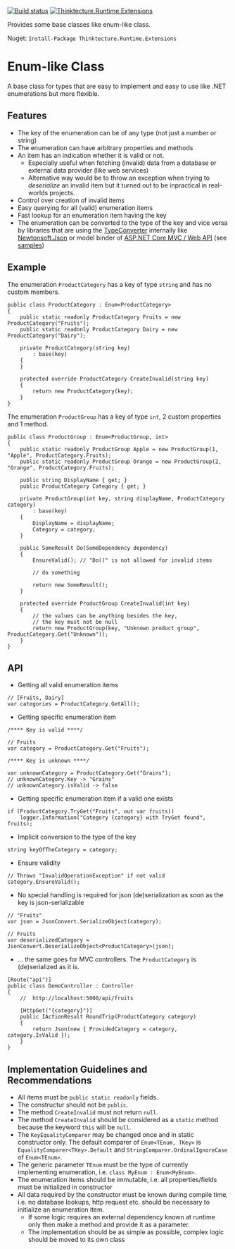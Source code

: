 [![Build status](https://ci.appveyor.com/api/projects/status/04cvpwo6t3bbt7vh?svg=true)](https://ci.appveyor.com/project/PawelGerr/thinktecture-runtime-extensions)
[![Thinktecture.Runtime.Extensions](https://img.shields.io/nuget/v/Thinktecture.Runtime.Extensions.svg?maxAge=3600)](https://www.nuget.org/packages/Thinktecture.Runtime.Extensions/)

Provides some base classes like enum-like class.

Nuget: `Install-Package Thinktecture.Runtime.Extensions`

# Enum-like Class

A base class for types that are easy to implement and easy to use like .NET enumerations but more flexible.

## Features
* The key of the enumeration can be of any type (not just a number or string)
* The enumeration can have arbitrary properties and methods
* An item has an indication whether it is valid or not.
	* Especially useful when fetching (invalid) data from a database or external data provider (like web services)
 	* Alternative way would be to throw an exception when trying to *deserialize* an invalid item but it turned out to be inpractical in real-worlds projects.
* Control over creation of invalid items
* Easy querying for all (valid) enumeration items
* Fast lookup for an enumeration item having the key
* The enumeration can be converted to the type of the key and vice versa by libraries that are using the [TypeConverter](https://msdn.microsoft.com/en-us/library/system.componentmodel.typeconverter) internally like [Newtonsoft.Json](https://www.newtonsoft.com/json) or model binder of [ASP.NET Core MVC / Web API](https://docs.microsoft.com/en-us/aspnet/core/mvc/models/model-binding) (see [samples](samples))

## Example
The enumeration `ProductCategory` has a key of type `string` and has no custom members.

```
public class ProductCategory : Enum<ProductCategory>
{
	public static readonly ProductCategory Fruits = new ProductCategory("Fruits");
	public static readonly ProductCategory Dairy = new ProductCategory("Dairy");

	private ProductCategory(string key)
		: base(key)
	{
	}

	protected override ProductCategory CreateInvalid(string key)
	{
		return new ProductCategory(key);
	}
}
```

The enumeration `ProductGroup` has a key of type `int`, 2 custom properties and 1 method.

```
public class ProductGroup : Enum<ProductGroup, int>
{
	public static readonly ProductGroup Apple = new ProductGroup(1, "Apple", ProductCategory.Fruits);
	public static readonly ProductGroup Orange = new ProductGroup(2, "Orange", ProductCategory.Fruits);

	public string DisplayName { get; }
	public ProductCategory Category { get; }

	private ProductGroup(int key, string displayName, ProductCategory category)
		: base(key)
	{
		DisplayName = displayName;
		Category = category;
	}

	public SomeResult Do(SomeDependency dependency)
	{
		EnsureValid(); // "Do()" is not allowed for invalid items

		// do something
	
		return new SomeResult();
	}

	protected override ProductGroup CreateInvalid(int key)
	{
		// the values can be anything besides the key,
		// the key must not be null
		return new ProductGroup(key, "Unknown product group", ProductCategory.Get("Unknown"));
	}
}
```

## API

* Getting all valid enumeration items

```
// [Fruits, Dairy]
var categories = ProductCategory.GetAll();
```

* Getting specific enumeration item

```
/**** Key is valid ****/

// Fruits
var category = ProductCategory.Get("Fruits");

/**** Key is unknown ****/

var unknownCategory = ProductCategory.Get("Grains");
// unknownCategory.Key -> "Grains"
// unknownCategory.isValid -> false
```

* Getting specific enumeration item if a valid one exists

```
if (ProductCategory.TryGet("Fruits", out var fruits))
	logger.Information("Category {category} with TryGet found", fruits);
```

* Implicit conversion to the type of the key

```
string keyOfTheCategory = category;
```

* Ensure validity

```
// Throws "InvalidOperationException" if not valid
category.EnsureValid();
```

* No special handling is required for json (de)serialization as soon as the key is json-serializable

```
// "Fruits"
var json = JsonConvert.SerializeObject(category);

// Fruits
var deserializedCategory = JsonConvert.DeserializeObject<ProductCategory>(json);
```

* ... the same goes for MVC controllers. The `ProductCategory` is (de)serialized as it is.

```
[Route("api")]
public class DemoController : Controller
{
	//  http://localhost:5000/api/fruits
	
	[HttpGet("{category}")]
	public IActionResult RoundTrip(ProductCategory category)
	{
		return Json(new { ProvidedCategory = category, category.IsValid });
	}
}
```

## Implementation Guidelines and Recommendations
* All items must be `public static readonly` fields.
* The constructur should not be `public`.
* The method `CreateInvalid` must not return `null`.
* The method `CreateInvalid` should be considered as a `static` method because the keyword `this` will be `null`. 
* The `KeyEqualityComparer` may be changed once and in static constructor only. The default comparer of `Enum<TEnum, TKey>` is `EqualityComparer<TKey>.Default` and `StringComparer.OrdinalIgnoreCase` of `Enum<TEnum>`.
* The generic parameter `TEnum` must be the type of currently implementing enumeration, i.e. `class MyEnum : Enum<MyEnum>`.
* The enumeration items should be immutable, i.e. all properties/fields must be initialized in constructor
* All data required by the constructor must be known during compile time, i.e. no database lookups, http request etc. should be necessary to initialize an enumeration item.
  * If some logic requires an external dependency known at runtime only then make a method and provide it as a parameter.
  * The implementation should be as simple as possible, complex logic should be moved to its own class
